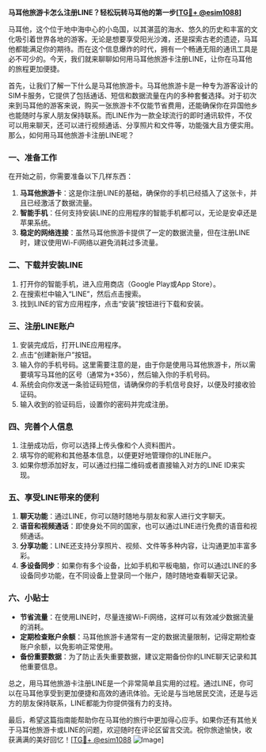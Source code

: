**马耳他旅游卡怎么注册LINE？轻松玩转马耳他的第一步[[TG💪+ @esim1088](https://t.me/s/esim1088)]**

马耳他，这个位于地中海中心的小岛国，以其湛蓝的海水、悠久的历史和丰富的文化吸引着世界各地的游客。无论是想要享受阳光沙滩，还是探索古老的遗迹，马耳他都能满足你的期待。而在这个信息爆炸的时代，拥有一个畅通无阻的通讯工具是必不可少的。今天，我们就来聊聊如何用马耳他旅游卡注册LINE，让你在马耳他的旅程更加便捷。

首先，让我们了解一下什么是马耳他旅游卡。马耳他旅游卡是一种专为游客设计的SIM卡服务，它提供了包括通话、短信和数据流量在内的多种套餐选择。对于初次来到马耳他的游客来说，购买一张旅游卡不仅能节省费用，还能确保你在异国他乡也能随时与家人朋友保持联系。而LINE作为一款全球流行的即时通讯软件，不仅可以用来聊天，还可以进行视频通话、分享照片和文件等，功能强大且方便实用。那么，如何用马耳他旅游卡注册LINE呢？

### **一、准备工作**
在开始之前，你需要准备以下几样东西：
1. **马耳他旅游卡**：这是你注册LINE的基础，确保你的手机已经插入了这张卡，并且已经激活了数据流量。
2. **智能手机**：任何支持安装LINE的应用程序的智能手机都可以，无论是安卓还是苹果系统。
3. **稳定的网络连接**：虽然马耳他旅游卡提供了一定的数据流量，但在注册LINE时，建议使用Wi-Fi网络以避免消耗过多流量。

### **二、下载并安装LINE**
1. 打开你的智能手机，进入应用商店（Google Play或App Store）。
2. 在搜索栏中输入“LINE”，然后点击搜索。
3. 找到LINE的官方应用程序，点击“安装”按钮进行下载和安装。

### **三、注册LINE账户**
1. 安装完成后，打开LINE应用程序。
2. 点击“创建新账户”按钮。
3. 输入你的手机号码。这里需要注意的是，由于你是使用马耳他旅游卡，所以需要填写马耳他的区号（通常为+356），然后输入你的手机号码。
4. 系统会向你发送一条验证码短信，请确保你的手机信号良好，以便及时接收验证码。
5. 输入收到的验证码后，设置你的密码并完成注册。

### **四、完善个人信息**
1. 注册成功后，你可以选择上传头像和个人资料图片。
2. 填写你的昵称和其他基本信息，以便更好地管理你的LINE账户。
3. 如果你想添加好友，可以通过扫描二维码或者直接输入对方的LINE ID来实现。

### **五、享受LINE带来的便利**
1. **聊天功能**：通过LINE，你可以随时随地与朋友和家人进行文字聊天。
2. **语音和视频通话**：即使身处不同的国家，也可以通过LINE进行免费的语音和视频通话。
3. **分享功能**：LINE还支持分享照片、视频、文件等多种内容，让沟通更加丰富多彩。
4. **多设备同步**：如果你有多个设备，比如手机和平板电脑，你可以通过LINE的多设备同步功能，在不同设备上登录同一个账户，随时随地查看聊天记录。

### **六、小贴士**
- **节省流量**：在使用LINE时，尽量连接Wi-Fi网络，这样可以有效减少数据流量的消耗。
- **定期检查账户余额**：马耳他旅游卡通常有一定的数据流量限制，记得定期检查账户余额，以免影响正常使用。
- **备份重要数据**：为了防止丢失重要数据，建议定期备份你的LINE聊天记录和其他重要信息。

总之，用马耳他旅游卡注册LINE是一个非常简单且实用的过程。通过LINE，你可以在马耳他享受到更加便捷和高效的通讯体验。无论是与当地居民交流，还是与远方的朋友保持联系，LINE都能为你提供强有力的支持。

最后，希望这篇指南能帮助你在马耳他的旅行中更加得心应手。如果你还有其他关于马耳他旅游卡或LINE的问题，欢迎随时在评论区留言交流。祝你旅途愉快，收获满满的美好回忆！[[TG💪+ @esim1088](https://t.me/s/esim1088) ![Image](https://i.postimg.cc/4NQfJmqS/Snipaste-2025-05-13-00-14-12.png)]